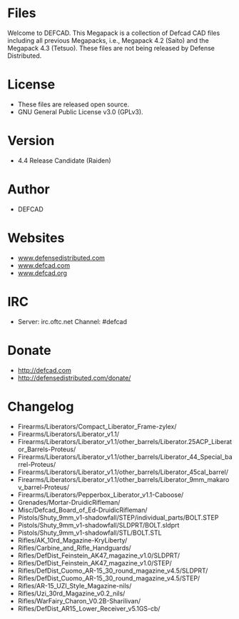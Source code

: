 # Files
Welcome to DEFCAD. This Megapack is a collection of Defcad CAD files including all previous Megapacks, i.e., Megapack 4.2 (Saito) and the Megapack 4.3 (Tetsuo). These files are not being released by Defense Distributed.

# License

* These files are released open source.
* GNU General Public License v3.0 (GPLv3).

# Version

* 4.4 Release Candidate (Raiden)

# Author
* DEFCAD

# Websites 
* www.defensedistributed.com
* www.defcad.com
* www.defcad.org

# IRC
* Server: irc.oftc.net Channel: #defcad

# Donate
* http://defcad.com
* http://defensedistributed.com/donate/

# Changelog

* Firearms/Liberators/Compact_Liberator_Frame-zylex/
* Firearms/Liberators/Liberator_v1.1/
* Firearms/Liberators/Liberator_v1.1/other_barrels/Liberator.25ACP_Liberator_Barrels-Proteus/
* Firearms/Liberators/Liberator_v1.1/other_barrels/Liberator_44_Special_barrel-Proteus/
* Firearms/Liberators/Liberator_v1.1/other_barrels/Liberator_45cal_barrel/
* Firearms/Liberators/Liberator_v1.1/other_barrels/Liberator_9mm_makarov_barrel-Proteus/
* Firearms/Liberators/Pepperbox_Liberator_v1.1-Caboose/
* Grenades/Mortar-DruidicRifleman/
* Misc/Defcad_Board_of_Ed-DruidicRifleman/
* Pistols/Shuty_9mm_v1-shadowfall/STEP/individual_parts/BOLT.STEP
* Pistols/Shuty_9mm_v1-shadowfall/SLDPRT/BOLT.sldprt
* Pistols/Shuty_9mm_v1-shadowfall/STL/BOLT.STL
* Rifles/AK_10rd_Magazine-KryLiberty/
* Rifles/Carbine_and_Rifle_Handguards/
* Rifles/DefDist_Feinstein_AK47_magazine_v1.0/SLDPRT/
* Rifles/DefDist_Feinstein_AK47_magazine_v1.0/STEP/
* Rifles/DefDist_Cuomo_AR-15_30_round_magazine_v4.5/SLDPRT/
* Rifles/DefDist_Cuomo_AR-15_30_round_magazine_v4.5/STEP/
* Rifles/AR-15_UZI_Style_Magazine-nils/
* Rifles/Uzi_30rd_Magazine_v0.2_nils/
* Rifles/WarFairy_Charon_V0.2B-Sharilivan/
* Rifles/DefDist_AR15_Lower_Receiver_v5.1GS-cb/
